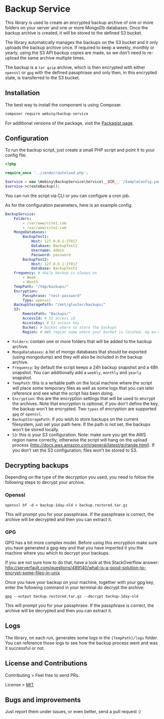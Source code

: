 Backup Service
==============

This library is used to create an encrypted backup archive of one or more folders on your server and one or more MongoDb databases.
Once the backup archive is created, it will be stored to the defined S3 bucket. 

The library automatically manages the backups on the S3 bucket and it only uploads the backup archive once. If required to keep a weekly,
monthly or yearly, using the S3 API backup copies are made, so we don't need to re-upload the same archive multiple times.
 
The backup is  a `tar gzip` archive, which is then encrypted with either `openssl` or `gpg` with the defined passphrase and only then, in this encrypted state,
is transferred to the S3 bucket.
  
Installation
---------------------
The best way to install the component is using Composer.

```bash
composer require webiny/backup-service
```
For additional versions of the package, visit the [Packagist page](https://packagist.org/packages/webiny/backup-service).
  

## Configuration
  
To run the backup script, just create a small PHP script and point it to your config file:
```php
<?php

require_once '../vendor/autoload.php';

$service = new \Webiny\BackupService\Service(__DIR__.'/SampleConfig.yaml');
$service->createBackup();

```

You can run the script via CLI or you can configure a cron job.
 
As for the configuration parameters, here is an example config. 

```yaml
BackupService:
    Folders:
        - /var/www/site1.com
        - /var/www/site2.com
    MongoDatabases:
        BackupTest1:
            Host: 127.0.0.1:27017
            Database: BackupTest1
            Username: Admin
            Password: password
        BackupTest2:
            Host: 127.0.0.1:27017
            Database: BackupTest2
    Frequency: # daily backup is always on
        - Week
        - Month
    TempPath: "/tmp/backups/"
    Encryption:
        Passphrase: "test-password"
        Type: openssl
    BackupStoragePath: "/mnt/gluster/backups/"
    S3:
        RemotePath: "Backups/"
        AccessId: # S3 access id
        AccessKey: # S3 access key
        Bucket: # bucket where to store the backups
        Region: # AWS region name where your bucket is located, eg eu-central-1
```

- `Folders`: contain one or more folders that will be added to the backup archive.
- `MongoDatabases`: a list of mongo databases that should be exported (using mongodump) and they will also be included in the backup archive.
- `Frequency`: by default the script keeps a 24h backup snapshot and a 48h snapshot. You can additionally add a `weekly`, `monthly` and `yearly` snapshot.
- `TempPath`: this is a writable path on the local machine where the script will place some temporary files as well as some logs that you can later reference and see what the script has been doing.
- `Encryption`: this are the encryption settings that will be used to encrypt the archives. Note that encryption is optional, if you don't define the key, the backup won't be encrypted. Two `types` of encryption are supported `gpg` or `openssl`.
- `BackupStoragePath`: if you wish to store backups on the current filesystem, just set your path here. If the path is not set, the backups won't be stored locally.
- `S3`: this is your S3 configuration. Note: make sure you get the AWS region name correctly, otherwise the script will hang on the upload process (http://docs.aws.amazon.com/general/latest/gr/rande.html). If you don't set the S3 configuration, files won't be stored to S3.

## Decrypting backups

Depending on the type of the decryption you used, you need to follow the following steps to decrypt your archive.

### Openssl

```
openssl bf -d < backup-1day-old > backup.restored.tar.gz
```
This will prompt you for your passphrase. If the passphrase is correct, the archive will be decrypted and then you can extract it.
 
### GPG

GPG has a bit more complex model. Before using this encryption make sure you have generated a gpg-key and that you have imported it you the machine where you which to decrypt your backups. 

If you are not sure how to do that, have a look at this StackOverflow answer: http://serverfault.com/questions/489140/what-is-a-good-solution-to-encrypt-some-files-in-unix

Once you have your backup on your machine, together with your gpg key, enter the following command in your terminal do decrypt the archive:

```
gpg --output backup.restored.tar.gz --decrypt backup-1day-old
```
This will prompt you for your passphrase. If the passphrase is correct, the archive will be decrypted and then you can extract it.

## Logs

The library, on each run, generates some logs in the `{TempPath}/logs` folder. You can reference those logs to see how the backup process went and was it successful or not.

## License and Contributions

Contributing > Feel free to send PRs.

License > [MIT](LICENSE)


## Bugs and improvements

Just report them under issues, or even better, send a pull request :)